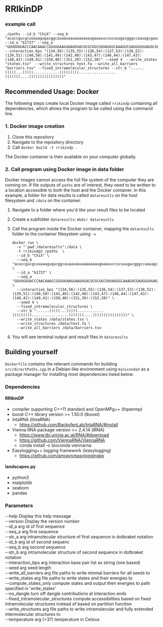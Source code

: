 # RRIkinDP

### example call

```
./paths --id_b "ChiX" --seq_b "acaccgucgcuuaaagugacggcauaauaauaaaaaaaugaaauuccucuuugacgggccaauagcgauauuggccauuuuuuu" --id_a "b1737" --seq_a "GUUUGUUACCCAACAAACCGGUUGAAGUAAUUGACUCGCUGCUUUAUGGCAAAGUCGAUGGUUUAGGCGUGCUUAAGGCUGCGGUUGCAGCGAUUAAAAAAGCCGCAGCAAAUUAAUUUAUUUUAAAUUUUCCCGUCAAAGAGUUAUUUCAUAAAUCAAUACCGCAAUAUUUAAAUUGCGGUUUUUAAGGGUAUUUUUCUAUGAGUAAUGUUAUUGCAUCGCUUGAAAAGGUACUCCUCCCUUUUGCAGUUAAAAUAGGAAAGCAGCCACACGUUAAUGCAAUCAAAAAUGGCUUUAUUC" --interaction_bps "(134,56):(135,55):(136,54):(137,53):(138,52):(139,51):(140,50):(141,49):(142,48):(143,47):(146,44):(147,43):(148,42):(149,41):(150,40):(151,39):(152,38)" --seed 4  --write_states "states.tsv"  --write_structures test.fa --write_all_barriers "barriers.tsv" --fixed_intramolecular_structures --str_b "......(((((...)))))............(((((((((.................(((((((....))))))))))))))))"
```

## Recommended Usage: Docker

The following steps create local Docker image called `rrikindp` containing all dependencies, which allows the program to be called using the command line.

### 1. Docker image creation

1. Clone this repository
2. Navigate to the repository directory
3. Call `docker build -t rrikindp .`

The Docker container is then available on your computer globally.

### 2. Call program using Docker image in data folder

Docker images cannot access the full file system of the computer they are running on. If file outputs of `paths` are of interest, they need to be written to a location accessible to both the host and the Docker container. In this example, a folder for data results is called `dataresults` on the host filesystem and `/data` on the container.

1. Navigate to a folder where you'd like your result files to be located
2. Create a subfolder `dataresults`: `mkdir dataresults`
3. Call the program inside the Docker container, mapping the `dataresults` folder to the container filesystem using `-v`

   ```
   docker run \
     -v "`pwd`/dataresults":/data \
     -t rrikindp2 /paths  \
     --id_b "ChiX" \
     --seq_b "acaccgucgcuuaaagugacggcauaauaauaaaaaaaugaaauuccucuuugacgggccaauagcgauauuggccauuuuuuu" \
     --id_a "b1737" \
     --seq_a "GUUUGUUACCCAACAAACCGGUUGAAGUAAUUGACUCGCUGCUUUAUGGCAAAGUCGAUGGUUUAGGCGUGCUUAAGGCUGCGGUUGCAGCGAUUAAAAAAGCCGCAGCAAAUUAAUUUAUUUUAAAUUUUCCCGUCAAAGAGUUAUUUCAUAAAUCAAUACCGCAAUAUUUAAAUUGCGGUUUUUAAGGGUAUUUUUCUAUGAGUAAUGUUAUUGCAUCGCUUGAAAAGGUACUCCUCCCUUUUGCAGUUAAAAUAGGAAAGCAGCCACACGUUAAUGCAAUCAAAAAUGGCUUUAUUC" \
     --interaction_bps "(134,56):(135,55):(136,54):(137,53):(138,52):(139,51):(140,50):(141,49):(142,48):(143,47):(146,44):(147,43):(148,42):(149,41):(150,40):(151,39):(152,38)" \
     --seed 4 \
     --fixed_intramolecular_structures \
     --str_b "......(((((...)))))............(((((((((.................(((((((....))))))))))))))))" \
     --write_states /data/states.tsv \
     --write_structures /data/test.fa \
     --write_all_barriers /data/barriers.tsv
     ```
4. You will see terminal output and result files in `dataresults`

## Building yourself

`Dockerfile` contains the relevant commands for building `src/directPaths.cpp` in a Debian-like environment using `miniconda3` as a package manager for installing most dependencies listed below.

### Dependencies


#### RRIkinDP
- compiler supporting C++11 standard and OpenMPg++ (fopenmp)
- boost C++ library version >= 1.50.0 (lboost)
- IntaRNA (lIntaRNA)
  - https://github.com/BackofenLab/IntaRNA/#install
- Vienna RNA package version >= 2.4.14 (lRNA)
  - https://www.tbi.univie.ac.at/RNA/#download
  - https://github.com/ViennaRNA/ViennaRNA
  - conda install -c bioconda viennarna
- Easylogging++ logging framework (leasylogging)
  - https://github.com/amrayn/easyloggingpp

#### landscapes.py
- python3
- matplotlib
- seaborn
- pandas


### Parameters

--help                             Display this help message  
--version                          Display the version number  
--id_a arg                         id of first sequence  
--seq_a arg                        first sequence  
--str_a arg                        intramolecular structure of first sequence
                                   in dotbraket notation  
--id_b arg                         id of second sequenc  
--seq_b arg                        second sequence  
--str_b arg                        intramolecular structure of second
                                   sequence in dotbraket notation  
--interaction_bps arg              interaction base pair list as string (one
                                   based)  
--seed arg                         seed length  
--write_all_barriers arg           file paths to write minmal barriers for
                                   all seeds to  
--write_states arg                 file paths to write states and their
                                   energies to  
--compute_states_only              compute states and output their energies
                                   to path specified in 'write_states'  
--no_dangle                        turn off dangle contributions at
                                   interaction ends  
--fixed_intramolecular_structures  compute accessibilities based on fixed
                                   intramolecular structures instead of based
                                   on partition function  
--write_structures arg             file paths to write intramolecular and
                                   fully extended intermolecular structures
                                   to  
--temperature arg (=37)            temperature in Celsius  
